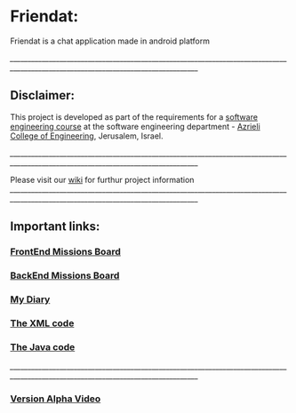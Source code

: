 # Friendat:
Friendat is a chat application made in android platform 

*___________________________________________________________________________________________________________________________________*
## Disclaimer:
This project is developed as part of the requirements for a [software engineering course](https://github.com/jce-il/se-class/wiki) at the software engineering department - [Azrieli College of Engineering](http://www.jce.ac.il/), Jerusalem, Israel.

*___________________________________________________________________________________________________________________________________*

Please visit our [wiki](../../wiki) for furthur project information 
*___________________________________________________________________________________________________________________________________*
## Important links: 
### [FrontEnd Missions Board](https://github.com/diaaldin/Friendat/projects/2)
### [BackEnd Missions Board](https://github.com/diaaldin/Friendat/projects/1)
### [My Diary](https://github.com/diaaldin/Friendat/wiki/Diary)
### [The XML code](https://github.com/diaaldin/Friendat/tree/master/app/src/main/res/layout)
### [The Java code](https://github.com/diaaldin/Friendat/tree/master/app/src/main/java/com/example/diaaldinkr/friendat2)
*___________________________________________________________________________________________________________________________________*
### [Version Alpha Video](https://www.youtube.com/watch?v=yzrq8KL_BHo)

